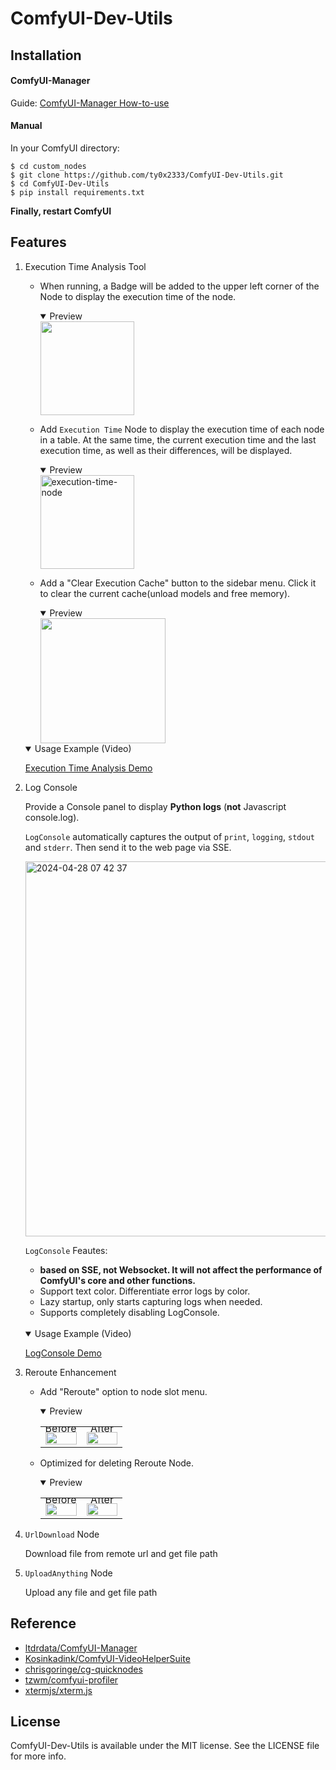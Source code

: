 ComfyUI-Dev-Utils
===

Installation
---

#### ComfyUI-Manager

Guide: [ComfyUI-Manager How-to-use](https://github.com/ltdrdata/ComfyUI-Manager#how-to-use)

#### Manual

In your ComfyUI directory:

```shell
$ cd custom_nodes
$ git clone https://github.com/ty0x2333/ComfyUI-Dev-Utils.git
$ cd ComfyUI-Dev-Utils
$ pip install requirements.txt
```

**Finally, restart ComfyUI**

Features
---

1. Execution Time Analysis Tool
    - When running, a Badge will be added to the upper left corner of the Node to display the execution time of the
      node.
      <details open>
      <summary>Preview</summary>
      <img src="https://github.com/ty0x2333/ComfyUI-Dev-Utils/wiki/images/execution-time-badge.png" style="height: 150px">
      </details>
    - Add `Execution Time` Node to display the execution time of each node in a table. At the same time, the current
      execution time and the last execution time, as well as their differences, will be displayed.
      <details open>
      <summary>Preview</summary>

      <img height="150" alt="execution-time-node" src="https://github.com/ty0x2333/ComfyUI-Dev-Utils/assets/7489176/5301f97d-0b38-4a21-859a-12ef06fb0b43">

      </details>
    - Add a "Clear Execution Cache" button to the sidebar menu. Click it to clear the current cache(unload models and
      free memory).
      <details open>
      <summary>Preview</summary>
      <img src="https://github.com/ty0x2333/ComfyUI-Dev-Utils/wiki/images/clear-execution-cache-button.png" style="height:200px">
      </details>
   
   <details open>
   <summary>Usage Example (Video)</summary>

    [Execution Time Analysis Demo](https://github.com/ty0x2333/ComfyUI-Dev-Utils/assets/7489176/1345f5db-c7b8-482c-9b71-de2da4d9ca09)

   </details>

2. Log Console

   Provide a Console panel to display **Python logs** (**not** Javascript console.log).

   `LogConsole` automatically captures the output of `print`, `logging`, `stdout` and `stderr`. Then send it to the web page via SSE.

   <img width="600" alt="2024-04-28 07 42 37" src="https://github.com/ty0x2333/ComfyUI-Dev-Utils/assets/7489176/08a4da36-8cf7-4ff9-8fc1-1e1f955cd317">


   `LogConsole` Feautes:

   - **based on SSE, not Websocket. It will not affect the performance of ComfyUI's core and other functions.**
   - Support text color. Differentiate error logs by color.
   - Lazy startup, only starts capturing logs when needed.
   - Supports completely disabling LogConsole.

   <br/>
   <details open>
   <summary>Usage Example (Video)</summary>

    [LogConsole Demo](https://github.com/ty0x2333/ComfyUI-Dev-Utils/assets/7489176/f8295843-80ae-43e5-9702-3fd6c1962519)

   </details>

4. Reroute Enhancement
    - Add "Reroute" option to node slot menu.

      <details open>
      <summary>Preview</summary>
      <table class="center">
        <tr style="line-height: 0">
        <td width=50% style="border: none; text-align: center">Before</td>
        <td width=50% style="border: none; text-align: center">After</td>
        </tr>
        <tr>
        <td width=50% style="border: none"><img src="https://github.com/ty0x2333/ComfyUI-Dev-Utils/wiki/images/before-reroute.gif" style="width:100%"></td>
        <td width=50% style="border: none"><img src="https://github.com/ty0x2333/ComfyUI-Dev-Utils/wiki/images/after-reroute.gif" style="width:100%"></td>
        </tr>
      </table>
      </details>

    - Optimized for deleting Reroute Node.

      <details open>
      <summary>Preview</summary>
      <table class="center">
        <tr style="line-height: 0">
        <td width=50% style="border: none; text-align: center">Before</td>
        <td width=50% style="border: none; text-align: center">After</td>
        </tr>
        <tr>
        <td width=50% style="border: none"><img src="https://github.com/ty0x2333/ComfyUI-Dev-Utils/wiki/images/before-delete-reroute-node.gif" style="width:100%"></td>
        <td width=50% style="border: none"><img src="https://github.com/ty0x2333/ComfyUI-Dev-Utils/wiki/images/after-delete-reroute-node.gif" style="width:100%"></td>
        </tr>
      </table>
      </details>

5. `UrlDownload` Node

   Download file from remote url and get file path

6. `UploadAnything` Node

   Upload any file and get file path

Reference
---

- [ltdrdata/ComfyUI-Manager](https://github.com/ltdrdata/ComfyUI-Manager)
- [Kosinkadink/ComfyUI-VideoHelperSuite](https://github.com/Kosinkadink/ComfyUI-VideoHelperSuite)
- [chrisgoringe/cg-quicknodes](https://github.com/chrisgoringe/cg-quicknodes)
- [tzwm/comfyui-profiler](https://github.com/tzwm/comfyui-profiler)
- [xtermjs/xterm.js](https://github.com/xtermjs/xterm.js)

License
---
ComfyUI-Dev-Utils is available under the MIT license. See the LICENSE file for more info.

